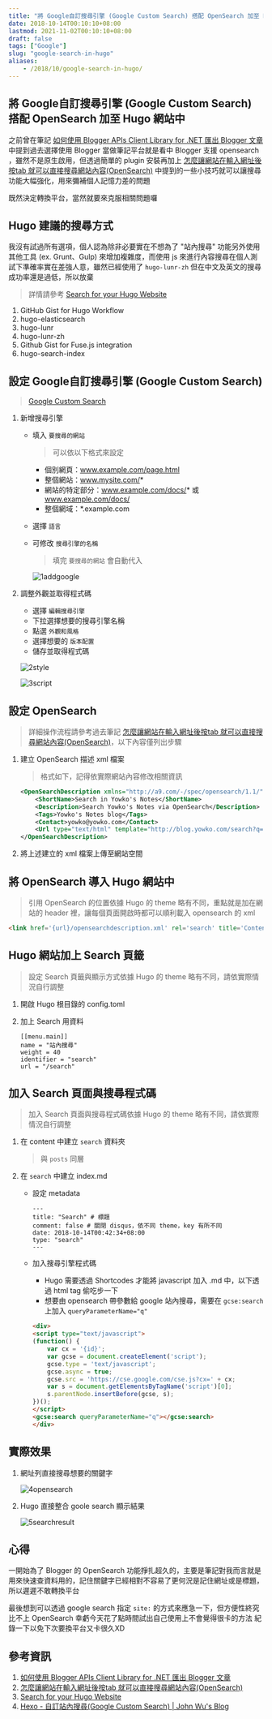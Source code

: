 ```yaml
---
title: "將 Google自訂搜尋引擎 (Google Custom Search) 搭配 OpenSearch 加至 Hugo 網站中"
date: 2018-10-14T00:10:10+08:00
lastmod: 2021-11-02T00:10:10+08:00
draft: false
tags: ["Google"]
slug: "google-search-in-hugo"
aliases:
    - /2018/10/google-search-in-hugo/
---
```

## 將 Google自訂搜尋引擎 (Google Custom Search) 搭配 OpenSearch 加至 Hugo 網站中

之前曾在筆記 [如何使用 Blogger APIs Client Library for .NET 匯出 Blogger 文章](/dotnet-blogger-library/) 中提到過去選擇使用 Blogger 當做筆記平台就是看中 Blogger 支援 opensearch ，雖然不是原生啟用，但透過簡單的 plugin 安裝再加上 [怎麼讓網站在輸入網址後按tab 就可以直接搜尋網站內容(OpenSearch)](/opensearch/) 中提到的一些小技巧就可以讓搜尋功能大幅強化，用來彌補個人記憶力差的問題

既然決定轉換平台，當然就要來克服相關問題囉

## Hugo 建議的搜尋方式

我沒有試過所有選項，個人認為除非必要實在不想為了 "站內搜尋" 功能另外使用其他工具 (ex. Grunt、Gulp) 來增加複雜度，而使用 js 來進行內容搜尋在個人測試下準確率實在差強人意，雖然已經使用了 `hugo-lunr-zh` 但在中文及英文的搜尋成功率還是過低，所以放棄

> 詳情請參考 [Search for your Hugo Website](https://gohugo.io/tools/search/)

1. GitHub Gist for Hugo Workflow
2. hugo-elasticsearch
3. hugo-lunr
4. hugo-lunr-zh
5. Github Gist for Fuse.js integration
6. hugo-search-index

## 設定 Google自訂搜尋引擎 (Google Custom Search)

> [Google Custom Search](https://cse.google.com.tw/cse/all)

1. 新增搜尋引擎
    - 填入 `要搜尋的網站`

        > 可以依以下格式來設定

        - 個別網頁：www.example.com/page.html
        - 整個網站：www.mysite.com/*
        - 網站的特定部分：www.example.com/docs/* 或 www.example.com/docs/
        - 整個網域：*.example.com
    - 選擇 `語言`
    - 可修改 `搜尋引擎的名稱`

        > 填完 `要搜尋的網站` 會自動代入

        ![1addgoogle](https://user-images.githubusercontent.com/3851540/46918899-94d46d00-d00a-11e8-9d5d-ad2d30d30a08.png)
2. 調整外觀並取得程式碼
    - 選擇 `編輯搜尋引擎`
    - 下拉選擇想要的搜尋引擎名稱
    - 點選 `外觀和風格`
    - 選擇想要的 `版本配置`
    - 儲存並取得程式碼

    ![2style](https://user-images.githubusercontent.com/3851540/46918900-956d0380-d00a-11e8-99bb-491a1b7ace61.png)

    ![3script](https://user-images.githubusercontent.com/3851540/46918901-956d0380-d00a-11e8-97d8-03998cd2d9b9.png)

## 設定 OpenSearch

> 詳細操作流程請參考過去筆記 [怎麼讓網站在輸入網址後按tab 就可以直接搜尋網站內容(OpenSearch)](/opensearch/)，以下內容僅列出步驟

1. 建立 OpenSearch 描述 xml 檔案

    > 格式如下，記得依實際網站內容修改相關資訊

    ```xml
    <OpenSearchDescription xmlns="http://a9.com/-/spec/opensearch/1.1/">
        <ShortName>Search in Yowko's Notes</ShortName>
        <Description>Search Yowko's Notes via OpenSearch</Description>
        <Tags>Yowko's Notes blog</Tags>
        <Contact>yowko@yowko.com</Contact>
        <Url type="text/html" template="http://blog.yowko.com/search?q={searchTerms}"/>
    </OpenSearchDescription>
    ```

2. 將上述建立的 xml 檔案上傳至網站空間

## 將 OpenSearch 導入 Hugo 網站中

> 引用 OpenSearch 的位置依據 Hugo 的 theme 略有不同，重點就是加在網站的 header 裡，讓每個頁面開啟時都可以順利載入 opensearch 的 xml

```html
<link href='{url}/opensearchdescription.xml' rel='search' title='Content search' type='application/opensearchdescription+xml'/>
```

## Hugo 網站加上 Search 頁籤

> 設定 Search 頁籤與顯示方式依據 Hugo 的 theme 略有不同，請依實際情況自行調整

1. 開啟 Hugo 根目錄的 config.toml
2. 加上 Search 用資料

    ```config
    [[menu.main]]
    name = "站內搜尋"
    weight = 40
    identifier = "search"
    url = "/search"
    ```

## 加入 Search 頁面與搜尋程式碼

> 加入 Search 頁面與搜尋程式碼依據 Hugo 的 theme 略有不同，請依實際情況自行調整

1. 在 content 中建立 `search` 資料夾

    > 與 `posts` 同層

2. 在 `search` 中建立 index.md
    - 設定 metadata

        ```config
        ---
        title: "Search" # 標題
        comment: false # 關閉 disqus，依不同 theme，key 有所不同
        date: 2018-10-14T00:42:34+08:00 
        type: "search"
        ---
        ```

    - 加入搜尋引擎程式碼

        - Hugo 需要透過 Shortcodes 才能將 javascript 加入 .md 中，以下透過 html tag 偷吃步一下
        - 想要由 opensearch 帶參數給 google 站內搜尋，需要在 `gcse:search` 上加入 `queryParameterName="q"`

        ```html
        <div>
        <script type="text/javascript">
        (function() {
            var cx = '{id}';
            var gcse = document.createElement('script');
            gcse.type = 'text/javascript';
            gcse.async = true;
            gcse.src = 'https://cse.google.com/cse.js?cx=' + cx;
            var s = document.getElementsByTagName('script')[0];
            s.parentNode.insertBefore(gcse, s);
        })();
        </script>
        <gcse:search queryParameterName="q"></gcse:search>
        </div>
        ```

## 實際效果

1. 網址列直接搜尋想要的關鍵字

    ![4opensearch](https://user-images.githubusercontent.com/3851540/46918902-956d0380-d00a-11e8-937e-2df366540b7b.png)
2. Hugo 直接整合 goole search 顯示結果

    ![5searchresult](https://user-images.githubusercontent.com/3851540/46918903-956d0380-d00a-11e8-857b-f8c4f3ae31f3.png)

## 心得

一開始為了 Blogger 的 OpenSearch 功能掙扎超久的，主要是筆記對我而言就是用來快速查資料用的，記住關鍵字已經相對不容易了更何況是記住網址或是標題，所以遲遲不敢轉換平台

最後想到可以透過 google search 指定 `site:` 的方式來應急一下，但方便性終究比不上 OpenSearch 幸虧今天花了點時間試出自己使用上不會覺得很卡的方法  紀錄一下以免下次要換平台又卡很久XD

## 參考資訊

1. [如何使用 Blogger APIs Client Library for .NET 匯出 Blogger 文章](/dotnet-blogger-library/)
2. [怎麼讓網站在輸入網址後按tab 就可以直接搜尋網站內容(OpenSearch)](/opensearch/)
3. [Search for your Hugo Website](https://gohugo.io/tools/search/)
4. [Hexo - 自訂站內搜尋(Google Custom Search) | John Wu's Blog](https://blog.johnwu.cc/article/hexo-google-custom-search.html)
